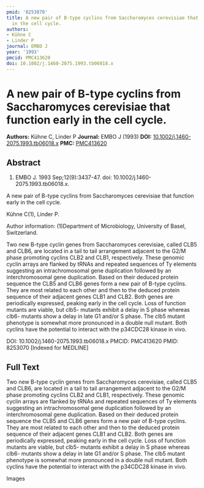 ```yaml
---
pmid: '8253070'
title: A new pair of B-type cyclins from Saccharomyces cerevisiae that function early
  in the cell cycle.
authors:
- Kühne C
- Linder P
journal: EMBO J
year: '1993'
pmcid: PMC413620
doi: 10.1002/j.1460-2075.1993.tb06018.x
---
```


# A new pair of B-type cyclins from Saccharomyces cerevisiae that function early in the cell cycle.
**Authors:** Kühne C, Linder P
**Journal:** EMBO J (1993)
**DOI:** [10.1002/j.1460-2075.1993.tb06018.x](https://doi.org/10.1002/j.1460-2075.1993.tb06018.x)
**PMC:** [PMC413620](https://www.ncbi.nlm.nih.gov/pmc/articles/PMC413620/)

## Abstract

1. EMBO J. 1993 Sep;12(9):3437-47. doi: 10.1002/j.1460-2075.1993.tb06018.x.

A new pair of B-type cyclins from Saccharomyces cerevisiae that function early 
in the cell cycle.

Kühne C(1), Linder P.

Author information:
(1)Department of Microbiology, University of Basel, Switzerland.

Two new B-type cyclin genes from Saccharomyces cerevisiae, called CLB5 and CLB6, 
are located in a tail to tail arrangement adjacent to the G2/M phase promoting 
cyclins CLB2 and CLB1, respectively. These genomic cyclin arrays are flanked by 
tRNAs and repeated sequences of Ty elements suggesting an intrachromosomal gene 
duplication followed by an interchromosomal gene duplication. Based on their 
deduced protein sequence the CLB5 and CLB6 genes form a new pair of B-type 
cyclins. They are most related to each other and then to the deduced protein 
sequence of their adjacent genes CLB1 and CLB2. Both genes are periodically 
expressed, peaking early in the cell cycle. Loss of function mutants are viable, 
but clb5- mutants exhibit a delay in S phase whereas clb6- mutants show a delay 
in late G1 and/or S phase. The clb5 mutant phenotype is somewhat more pronounced 
in a double null mutant. Both cyclins have the potential to interact with the 
p34CDC28 kinase in vivo.

DOI: 10.1002/j.1460-2075.1993.tb06018.x
PMCID: PMC413620
PMID: 8253070 [Indexed for MEDLINE]

## Full Text

Two new B-type cyclin genes from Saccharomyces cerevisiae, called CLB5 and CLB6, are located in a tail to tail arrangement adjacent to the G2/M phase promoting cyclins CLB2 and CLB1, respectively. These genomic cyclin arrays are flanked by tRNAs and repeated sequences of Ty elements suggesting an intrachromosomal gene duplication followed by an interchromosomal gene duplication. Based on their deduced protein sequence the CLB5 and CLB6 genes form a new pair of B-type cyclins. They are most related to each other and then to the deduced protein sequence of their adjacent genes CLB1 and CLB2. Both genes are periodically expressed, peaking early in the cell cycle. Loss of function mutants are viable, but clb5- mutants exhibit a delay in S phase whereas clb6- mutants show a delay in late G1 and/or S phase. The clb5 mutant phenotype is somewhat more pronounced in a double null mutant. Both cyclins have the potential to interact with the p34CDC28 kinase in vivo.

Images

